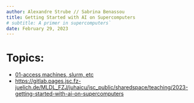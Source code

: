 ```yaml
---
author: Alexandre Strube // Sabrina Benassou
title: Getting Started with AI on Supercomputers 
# subtitle: A primer in supercomputers`
date: February 29, 2023
---
```


# Topics:

- [01-access machines, slurm, etc](01-access-machines.html)
- https://gitlab.pages.jsc.fz-juelich.de/MLDL_FZJ/juhaicu/jsc_public/sharedspace/teaching/2023-getting-started-with-ai-on-supercomputers